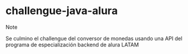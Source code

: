 # challengue-java-alura
> [!NOTE]
Se culmino el challengue del conversor de monedas usando una API del programa de especialización backend de alura LATAM
